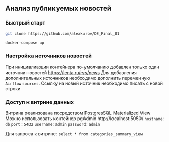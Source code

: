 ## Анализ публикуемых новостей

### Быстрый старт

  ```sh
  git clone https://github.com/alexkurov/DE_Final_01
  ```
  ```sh
  docker-compose up
  ```
  
### Настройка источников новостей

  При инициалиазции контейнера по-умолчанию добавлен только один источник новостей https://lenta.ru/rss/news
  Для добавления дополнительных источников необходимо дополнить переменную `Airflow` `sources`. 
  Ссылку на новый источник необходимо писать с новой строки

### Доступ к витрине данных

  Витрина реализована посредством PostgresSQL Materialized View
  Можно использовать контейнер pgAdmin http://localhost:5050/
    `hostname`: `db`
    `port`    : `5432`
    `username`: `admin`
    `password`: `admin`
    
  Для запроса к витрине:
    `select * from categories_summary_view`
